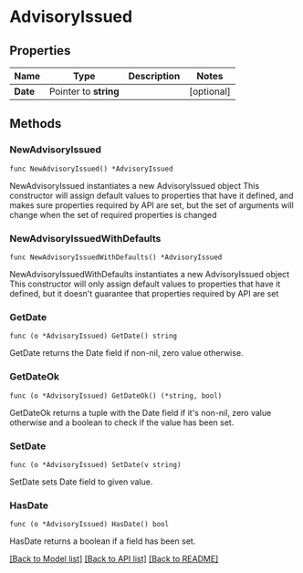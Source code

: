 # AdvisoryIssued

## Properties

Name | Type | Description | Notes
------------ | ------------- | ------------- | -------------
**Date** | Pointer to **string** |  | [optional] 

## Methods

### NewAdvisoryIssued

`func NewAdvisoryIssued() *AdvisoryIssued`

NewAdvisoryIssued instantiates a new AdvisoryIssued object
This constructor will assign default values to properties that have it defined,
and makes sure properties required by API are set, but the set of arguments
will change when the set of required properties is changed

### NewAdvisoryIssuedWithDefaults

`func NewAdvisoryIssuedWithDefaults() *AdvisoryIssued`

NewAdvisoryIssuedWithDefaults instantiates a new AdvisoryIssued object
This constructor will only assign default values to properties that have it defined,
but it doesn't guarantee that properties required by API are set

### GetDate

`func (o *AdvisoryIssued) GetDate() string`

GetDate returns the Date field if non-nil, zero value otherwise.

### GetDateOk

`func (o *AdvisoryIssued) GetDateOk() (*string, bool)`

GetDateOk returns a tuple with the Date field if it's non-nil, zero value otherwise
and a boolean to check if the value has been set.

### SetDate

`func (o *AdvisoryIssued) SetDate(v string)`

SetDate sets Date field to given value.

### HasDate

`func (o *AdvisoryIssued) HasDate() bool`

HasDate returns a boolean if a field has been set.


[[Back to Model list]](../README.md#documentation-for-models) [[Back to API list]](../README.md#documentation-for-api-endpoints) [[Back to README]](../README.md)


